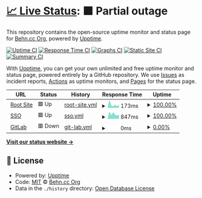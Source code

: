 # [📈 Live Status](https://status.behn.cc): <!--live status--> **🟧 Partial outage**

This repository contains the open-source uptime monitor and status page for [Behn.cc Org](https://status.behn.cc), powered by [Upptime](https://github.com/upptime/upptime).

[![Uptime CI](https://github.com/Behn-cc-org/Status/workflows/Uptime%20CI/badge.svg)](https://github.com/Behn-cc-org/Status/actions?query=workflow%3A%22Uptime+CI%22)
[![Response Time CI](https://github.com/Behn-cc-org/Status/workflows/Response%20Time%20CI/badge.svg)](https://github.com/Behn-cc-org/Status/actions?query=workflow%3A%22Response+Time+CI%22)
[![Graphs CI](https://github.com/Behn-cc-org/Status/workflows/Graphs%20CI/badge.svg)](https://github.com/Behn-cc-org/Status/actions?query=workflow%3A%22Graphs+CI%22)
[![Static Site CI](https://github.com/Behn-cc-org/Status/workflows/Static%20Site%20CI/badge.svg)](https://github.com/Behn-cc-org/Status/actions?query=workflow%3A%22Static+Site+CI%22)
[![Summary CI](https://github.com/Behn-cc-org/Status/workflows/Summary%20CI/badge.svg)](https://github.com/Behn-cc-org/Status/actions?query=workflow%3A%22Summary+CI%22)

With [Upptime](https://upptime.js.org), you can get your own unlimited and free uptime monitor and status page, powered entirely by a GitHub repository. We use [Issues](https://github.com/Behn-cc-org/Status/issues) as incident reports, [Actions](https://github.com/Behn-cc-org/Status/actions) as uptime monitors, and [Pages](https://status.behn.cc) for the status page.

<!--start: status pages-->
<!-- This summary is generated by Upptime (https://github.com/upptime/upptime) -->
<!-- Do not edit this manually, your changes will be overwritten -->
<!-- prettier-ignore -->
| URL | Status | History | Response Time | Uptime |
| --- | ------ | ------- | ------------- | ------ |
| <img alt="" src="https://favicons.githubusercontent.com/behn.cc" height="13"> [Root Site](https://behn.cc) | 🟩 Up | [root-site.yml](https://github.com/Behn-cc-org/Status/commits/HEAD/history/root-site.yml) | <details><summary><img alt="Response time graph" src="./graphs/root-site/response-time-week.png" height="20"> 173ms</summary><br><a href="https://status.behn.cc/history/root-site"><img alt="Response time 173" src="https://img.shields.io/endpoint?url=https%3A%2F%2Fraw.githubusercontent.com%2FBehn-cc-org%2FStatus%2FHEAD%2Fapi%2Froot-site%2Fresponse-time.json"></a><br><a href="https://status.behn.cc/history/root-site"><img alt="24-hour response time 110" src="https://img.shields.io/endpoint?url=https%3A%2F%2Fraw.githubusercontent.com%2FBehn-cc-org%2FStatus%2FHEAD%2Fapi%2Froot-site%2Fresponse-time-day.json"></a><br><a href="https://status.behn.cc/history/root-site"><img alt="7-day response time 173" src="https://img.shields.io/endpoint?url=https%3A%2F%2Fraw.githubusercontent.com%2FBehn-cc-org%2FStatus%2FHEAD%2Fapi%2Froot-site%2Fresponse-time-week.json"></a><br><a href="https://status.behn.cc/history/root-site"><img alt="30-day response time 173" src="https://img.shields.io/endpoint?url=https%3A%2F%2Fraw.githubusercontent.com%2FBehn-cc-org%2FStatus%2FHEAD%2Fapi%2Froot-site%2Fresponse-time-month.json"></a><br><a href="https://status.behn.cc/history/root-site"><img alt="1-year response time 173" src="https://img.shields.io/endpoint?url=https%3A%2F%2Fraw.githubusercontent.com%2FBehn-cc-org%2FStatus%2FHEAD%2Fapi%2Froot-site%2Fresponse-time-year.json"></a></details> | <details><summary><a href="https://status.behn.cc/history/root-site">100.00%</a></summary><a href="https://status.behn.cc/history/root-site"><img alt="All-time uptime 100.00%" src="https://img.shields.io/endpoint?url=https%3A%2F%2Fraw.githubusercontent.com%2FBehn-cc-org%2FStatus%2FHEAD%2Fapi%2Froot-site%2Fuptime.json"></a><br><a href="https://status.behn.cc/history/root-site"><img alt="24-hour uptime 100.00%" src="https://img.shields.io/endpoint?url=https%3A%2F%2Fraw.githubusercontent.com%2FBehn-cc-org%2FStatus%2FHEAD%2Fapi%2Froot-site%2Fuptime-day.json"></a><br><a href="https://status.behn.cc/history/root-site"><img alt="7-day uptime 100.00%" src="https://img.shields.io/endpoint?url=https%3A%2F%2Fraw.githubusercontent.com%2FBehn-cc-org%2FStatus%2FHEAD%2Fapi%2Froot-site%2Fuptime-week.json"></a><br><a href="https://status.behn.cc/history/root-site"><img alt="30-day uptime 100.00%" src="https://img.shields.io/endpoint?url=https%3A%2F%2Fraw.githubusercontent.com%2FBehn-cc-org%2FStatus%2FHEAD%2Fapi%2Froot-site%2Fuptime-month.json"></a><br><a href="https://status.behn.cc/history/root-site"><img alt="1-year uptime 100.00%" src="https://img.shields.io/endpoint?url=https%3A%2F%2Fraw.githubusercontent.com%2FBehn-cc-org%2FStatus%2FHEAD%2Fapi%2Froot-site%2Fuptime-year.json"></a></details>
| <img alt="" src="https://favicons.githubusercontent.com/sso.behn.cc" height="13"> [SSO](https://sso.behn.cc) | 🟩 Up | [sso.yml](https://github.com/Behn-cc-org/Status/commits/HEAD/history/sso.yml) | <details><summary><img alt="Response time graph" src="./graphs/sso/response-time-week.png" height="20"> 847ms</summary><br><a href="https://status.behn.cc/history/sso"><img alt="Response time 847" src="https://img.shields.io/endpoint?url=https%3A%2F%2Fraw.githubusercontent.com%2FBehn-cc-org%2FStatus%2FHEAD%2Fapi%2Fsso%2Fresponse-time.json"></a><br><a href="https://status.behn.cc/history/sso"><img alt="24-hour response time 720" src="https://img.shields.io/endpoint?url=https%3A%2F%2Fraw.githubusercontent.com%2FBehn-cc-org%2FStatus%2FHEAD%2Fapi%2Fsso%2Fresponse-time-day.json"></a><br><a href="https://status.behn.cc/history/sso"><img alt="7-day response time 847" src="https://img.shields.io/endpoint?url=https%3A%2F%2Fraw.githubusercontent.com%2FBehn-cc-org%2FStatus%2FHEAD%2Fapi%2Fsso%2Fresponse-time-week.json"></a><br><a href="https://status.behn.cc/history/sso"><img alt="30-day response time 847" src="https://img.shields.io/endpoint?url=https%3A%2F%2Fraw.githubusercontent.com%2FBehn-cc-org%2FStatus%2FHEAD%2Fapi%2Fsso%2Fresponse-time-month.json"></a><br><a href="https://status.behn.cc/history/sso"><img alt="1-year response time 847" src="https://img.shields.io/endpoint?url=https%3A%2F%2Fraw.githubusercontent.com%2FBehn-cc-org%2FStatus%2FHEAD%2Fapi%2Fsso%2Fresponse-time-year.json"></a></details> | <details><summary><a href="https://status.behn.cc/history/sso">100.00%</a></summary><a href="https://status.behn.cc/history/sso"><img alt="All-time uptime 100.00%" src="https://img.shields.io/endpoint?url=https%3A%2F%2Fraw.githubusercontent.com%2FBehn-cc-org%2FStatus%2FHEAD%2Fapi%2Fsso%2Fuptime.json"></a><br><a href="https://status.behn.cc/history/sso"><img alt="24-hour uptime 100.00%" src="https://img.shields.io/endpoint?url=https%3A%2F%2Fraw.githubusercontent.com%2FBehn-cc-org%2FStatus%2FHEAD%2Fapi%2Fsso%2Fuptime-day.json"></a><br><a href="https://status.behn.cc/history/sso"><img alt="7-day uptime 100.00%" src="https://img.shields.io/endpoint?url=https%3A%2F%2Fraw.githubusercontent.com%2FBehn-cc-org%2FStatus%2FHEAD%2Fapi%2Fsso%2Fuptime-week.json"></a><br><a href="https://status.behn.cc/history/sso"><img alt="30-day uptime 100.00%" src="https://img.shields.io/endpoint?url=https%3A%2F%2Fraw.githubusercontent.com%2FBehn-cc-org%2FStatus%2FHEAD%2Fapi%2Fsso%2Fuptime-month.json"></a><br><a href="https://status.behn.cc/history/sso"><img alt="1-year uptime 100.00%" src="https://img.shields.io/endpoint?url=https%3A%2F%2Fraw.githubusercontent.com%2FBehn-cc-org%2FStatus%2FHEAD%2Fapi%2Fsso%2Fuptime-year.json"></a></details>
| <img alt="" src="https://favicons.githubusercontent.com/gitlab.infra.behn.cc" height="13"> [GitLab](https://gitlab.infra.behn.cc) | 🟥 Down | [git-lab.yml](https://github.com/Behn-cc-org/Status/commits/HEAD/history/git-lab.yml) | <details><summary><img alt="Response time graph" src="./graphs/git-lab/response-time-week.png" height="20"> 0ms</summary><br><a href="https://status.behn.cc/history/git-lab"><img alt="Response time 0" src="https://img.shields.io/endpoint?url=https%3A%2F%2Fraw.githubusercontent.com%2FBehn-cc-org%2FStatus%2FHEAD%2Fapi%2Fgit-lab%2Fresponse-time.json"></a><br><a href="https://status.behn.cc/history/git-lab"><img alt="24-hour response time 0" src="https://img.shields.io/endpoint?url=https%3A%2F%2Fraw.githubusercontent.com%2FBehn-cc-org%2FStatus%2FHEAD%2Fapi%2Fgit-lab%2Fresponse-time-day.json"></a><br><a href="https://status.behn.cc/history/git-lab"><img alt="7-day response time 0" src="https://img.shields.io/endpoint?url=https%3A%2F%2Fraw.githubusercontent.com%2FBehn-cc-org%2FStatus%2FHEAD%2Fapi%2Fgit-lab%2Fresponse-time-week.json"></a><br><a href="https://status.behn.cc/history/git-lab"><img alt="30-day response time 0" src="https://img.shields.io/endpoint?url=https%3A%2F%2Fraw.githubusercontent.com%2FBehn-cc-org%2FStatus%2FHEAD%2Fapi%2Fgit-lab%2Fresponse-time-month.json"></a><br><a href="https://status.behn.cc/history/git-lab"><img alt="1-year response time 0" src="https://img.shields.io/endpoint?url=https%3A%2F%2Fraw.githubusercontent.com%2FBehn-cc-org%2FStatus%2FHEAD%2Fapi%2Fgit-lab%2Fresponse-time-year.json"></a></details> | <details><summary><a href="https://status.behn.cc/history/git-lab">0.00%</a></summary><a href="https://status.behn.cc/history/git-lab"><img alt="All-time uptime 0.00%" src="https://img.shields.io/endpoint?url=https%3A%2F%2Fraw.githubusercontent.com%2FBehn-cc-org%2FStatus%2FHEAD%2Fapi%2Fgit-lab%2Fuptime.json"></a><br><a href="https://status.behn.cc/history/git-lab"><img alt="24-hour uptime 0.00%" src="https://img.shields.io/endpoint?url=https%3A%2F%2Fraw.githubusercontent.com%2FBehn-cc-org%2FStatus%2FHEAD%2Fapi%2Fgit-lab%2Fuptime-day.json"></a><br><a href="https://status.behn.cc/history/git-lab"><img alt="7-day uptime 0.00%" src="https://img.shields.io/endpoint?url=https%3A%2F%2Fraw.githubusercontent.com%2FBehn-cc-org%2FStatus%2FHEAD%2Fapi%2Fgit-lab%2Fuptime-week.json"></a><br><a href="https://status.behn.cc/history/git-lab"><img alt="30-day uptime 0.00%" src="https://img.shields.io/endpoint?url=https%3A%2F%2Fraw.githubusercontent.com%2FBehn-cc-org%2FStatus%2FHEAD%2Fapi%2Fgit-lab%2Fuptime-month.json"></a><br><a href="https://status.behn.cc/history/git-lab"><img alt="1-year uptime 0.00%" src="https://img.shields.io/endpoint?url=https%3A%2F%2Fraw.githubusercontent.com%2FBehn-cc-org%2FStatus%2FHEAD%2Fapi%2Fgit-lab%2Fuptime-year.json"></a></details>

<!--end: status pages-->

[**Visit our status website →**](https://status.behn.cc)

## 📄 License

- Powered by: [Upptime](https://github.com/upptime/upptime)
- Code: [MIT](./LICENSE) © [Behn.cc Org](https://status.behn.cc)
- Data in the `./history` directory: [Open Database License](https://opendatacommons.org/licenses/odbl/1-0/)
